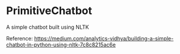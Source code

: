 # PrimitiveChatbot


A simple chatbot built using NLTK

Reference: https://medium.com/analytics-vidhya/building-a-simple-chatbot-in-python-using-nltk-7c8c8215ac6e
